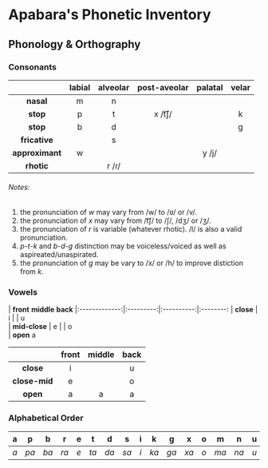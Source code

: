 # Apabara's Phonetic Inventory

## Phonology & Orthography

### Consonants

|                 | **labial** | **alveolar** | **post-aveolar** | **palatal** | **velar** |
|:---------------:|:----------:|:------------:|:----------------:|:-----------:|:---------:|
|    **nasal**    |      m     |       n      |                  |             |           |
|    **stop**     |      p     |       t      |      x /t͡ʃ/      |             |     k     |
|    **stop**     |      b     |       d      |                  |             |     g     |
|  **fricative**  |            |       s      |                  |             |           |
| **approximant** |      w     |              |                  |    y /j/    |           |
|    **rhotic**   |            |     r /ɾ/    |                  |             |           |

###### *Notes:*

1. the pronunciation of *w* may vary from /w/ to /ʋ/ or /v/.
1. the pronunciation of *x* may vary from /t͡ʃ/ to /ʃ/, /dʒ/ or /ʒ/.
1. the pronunciation of *r* is variable (whatever rhotic). /l/ is also a valid pronunciation.
1. *p*-*t*-*k* and *b*-*d*-*g* distinction may be voiceless/voiced as well as aspireated/unaspirated.
1. the pronunciation of *g* may be vary to /x/ or /h/ to improve distiction from *k*.

### Vowels

| <td colspan=1 align='center'><b>front</b> <td colspan=1 align='center'><b>middle</b></td> <td colspan=1 align='center'><b>back</b></td>
|:-------------:|:---------:|:----------:|:--------:
| **close**     | i         |            | u        
| **mid-close** | e         |            | o        
| **open**       <td colspan=3 align='center'>a

|               | **front** | **middle** | **back** |
|:-------------:|:---------:|:----------:|:--------:|
|   **close**   |     i     |            |     u    |
| **close-mid** |     e     |            |     o    |
|    **open**   |     a     |      a     |     a    |

### Alphabetical Order

| a | p  | b  | r  | e | t  | d  | s  | i | k  | g  | x  | o | m  | n  | u | w  | y  |
|:-:|:--:|:--:|:--:|:-:|:--:|:--:|:--:|:-:|:--:|:--:|:--:|:-:|:--:|:--:|:-:|:--:|:--:|
|*a*|*pa*|*ba*|*ra*|*e*|*ta*|*da*|*sa*|*i*|*ka*|*ga*|*xa*|*o*|*ma*|*na*|*u*|*wa*|*ya*|
